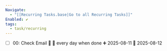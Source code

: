 ```yaml
---
Navigate:
  - "[[Recurring Tasks.base|Go to all Recurring Tasks]]"
Enabled: ✔️
tags:
  - task/recurring
---
```

- [ ] 00: Check Email 🔺 🔁 every day when done ➕ 2025-08-11 📅 2025-08-12
